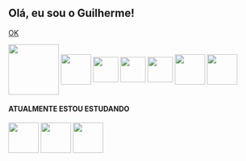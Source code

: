 <h2> Olá, eu sou o Guilherme!</h2>

<a href = "https://github.com/guilhermenascdecarv/guilhermenascdecarv/"> OK </a>


<div style = "display: inline-block;">
  	<img align="center" heigth="100" width="100" src="https://cdn.jsdelivr.net/gh/devicons/devicon/icons/linux/linux-original.svg"/>
	<img align="center" heigth="50" width="60" src="https://cdn.jsdelivr.net/gh/devicons/devicon/icons/jquery/jquery-plain-wordmark.svg"/>
 	<img align="center" heigth="40" width="50" src="https://cdn.jsdelivr.net/gh/devicons/devicon/icons/javascript/javascript-original.svg"/>
 	<img align="center" heigth="40" width="50" src="https://cdn.jsdelivr.net/gh/devicons/devicon/icons/html5/html5-original.svg"/>
  	<img align="center" heigth="40" width="50" src="https://cdn.jsdelivr.net/gh/devicons/devicon/icons/css3/css3-original.svg"/>
	<img align="center" heigth="50" width="60" src="https://cdn.jsdelivr.net/gh/devicons/devicon/icons/bootstrap/bootstrap-original.svg"/>
  	<img align="center" heigth="50" width="60" src="https://cdn.jsdelivr.net/gh/devicons/devicon/icons/wordpress/wordpress-original.svg"/>
          
</div>
<div>
	<h4>ATUALMENTE ESTOU ESTUDANDO</h4>
	<div style = "display: inline-block;">
  		<img align="center" heigth="50" width="60" src="https://cdn.jsdelivr.net/gh/devicons/devicon/icons/react/react-original-wordmark.svg"/>
  		<img align="center" heigth="50" width="60" src="https://cdn.jsdelivr.net/gh/devicons/devicon/icons/php/php-original.svg"/>
  		<img align="center" heigth="50" width="60" src="https://cdn.jsdelivr.net/gh/devicons/devicon/icons/mysql/mysql-original-wordmark.svg"/>
	</div>
</div>


<!--
<div style = "display: inline-block;">
<img height="180" src="https://github-readme-stats.vercel.app/api?username=guilhermenascdecarv&theme=blue-green">
<img height="180" src="https://github-readme-stats.vercel.app/api/top-langs/?username=guilhermenascdecarv&theme=blue-green">
</div>

https://img.shields.io/badge/website-000000?style=for-the-badge&logo=About.me&logoColor=white
https://img.shields.io/badge/LinkedIn-0077B5?style=for-the-badge&logo=linkedin&logoColor=white
https://img.shields.io/badge/Netlify-00C7B7?style=for-the-badge&logo=netlify&logoColor=white
-->
